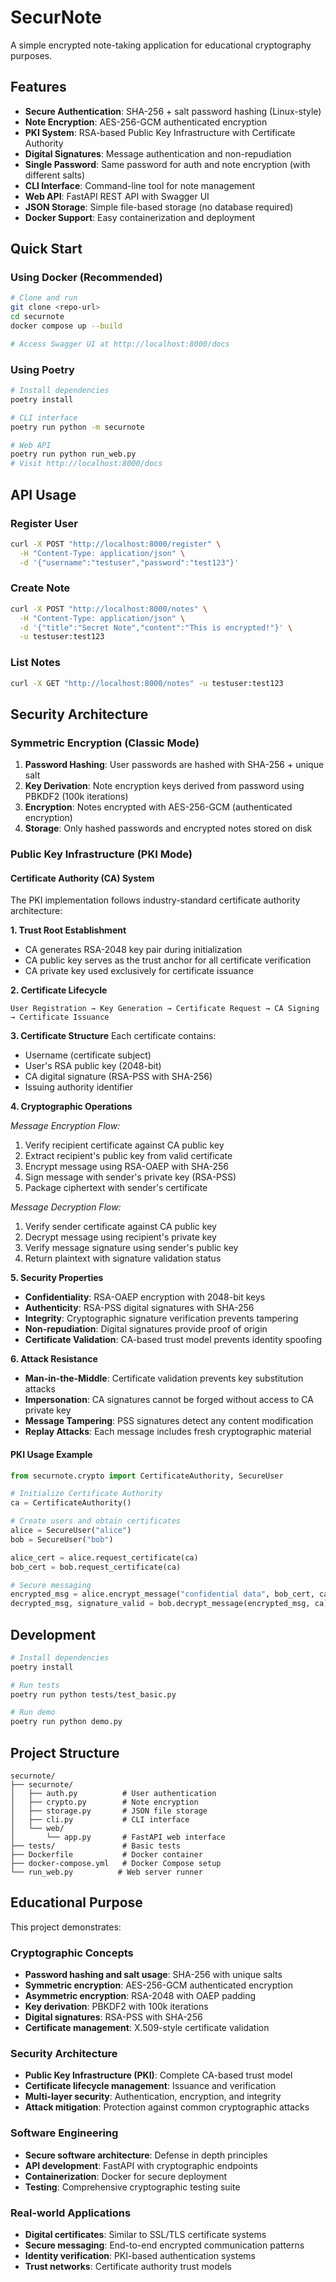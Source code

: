 # SecurNote

A simple encrypted note-taking application for educational cryptography purposes.

## Features

- **Secure Authentication**: SHA-256 + salt password hashing (Linux-style)
- **Note Encryption**: AES-256-GCM authenticated encryption
- **PKI System**: RSA-based Public Key Infrastructure with Certificate Authority
- **Digital Signatures**: Message authentication and non-repudiation
- **Single Password**: Same password for auth and note encryption (with different salts)
- **CLI Interface**: Command-line tool for note management
- **Web API**: FastAPI REST API with Swagger UI
- **JSON Storage**: Simple file-based storage (no database required)
- **Docker Support**: Easy containerization and deployment

## Quick Start

### Using Docker (Recommended)

```bash
# Clone and run
git clone <repo-url>
cd securnote
docker compose up --build

# Access Swagger UI at http://localhost:8000/docs
```

### Using Poetry

```bash
# Install dependencies
poetry install

# CLI interface
poetry run python -m securnote

# Web API
poetry run python run_web.py
# Visit http://localhost:8000/docs
```

## API Usage

### Register User
```bash
curl -X POST "http://localhost:8000/register" \
  -H "Content-Type: application/json" \
  -d '{"username":"testuser","password":"test123"}'
```

### Create Note
```bash
curl -X POST "http://localhost:8000/notes" \
  -H "Content-Type: application/json" \
  -d '{"title":"Secret Note","content":"This is encrypted!"}' \
  -u testuser:test123
```

### List Notes
```bash
curl -X GET "http://localhost:8000/notes" -u testuser:test123
```

## Security Architecture

### Symmetric Encryption (Classic Mode)
1. **Password Hashing**: User passwords are hashed with SHA-256 + unique salt
2. **Key Derivation**: Note encryption keys derived from password using PBKDF2 (100k iterations)
3. **Encryption**: Notes encrypted with AES-256-GCM (authenticated encryption)
4. **Storage**: Only hashed passwords and encrypted notes stored on disk

### Public Key Infrastructure (PKI Mode)

#### Certificate Authority (CA) System
The PKI implementation follows industry-standard certificate authority architecture:

**1. Trust Root Establishment**
- CA generates RSA-2048 key pair during initialization
- CA public key serves as the trust anchor for all certificate verification
- CA private key used exclusively for certificate issuance

**2. Certificate Lifecycle**
```
User Registration → Key Generation → Certificate Request → CA Signing → Certificate Issuance
```

**3. Certificate Structure**
Each certificate contains:
- Username (certificate subject)
- User's RSA public key (2048-bit)
- CA digital signature (RSA-PSS with SHA-256)
- Issuing authority identifier

**4. Cryptographic Operations**

*Message Encryption Flow:*
1. Verify recipient certificate against CA public key
2. Extract recipient's public key from valid certificate
3. Encrypt message using RSA-OAEP with SHA-256
4. Sign message with sender's private key (RSA-PSS)
5. Package ciphertext with sender's certificate

*Message Decryption Flow:*
1. Verify sender certificate against CA public key
2. Decrypt message using recipient's private key
3. Verify message signature using sender's public key
4. Return plaintext with signature validation status

**5. Security Properties**
- **Confidentiality**: RSA-OAEP encryption with 2048-bit keys
- **Authenticity**: RSA-PSS digital signatures with SHA-256
- **Integrity**: Cryptographic signature verification prevents tampering
- **Non-repudiation**: Digital signatures provide proof of origin
- **Certificate Validation**: CA-based trust model prevents identity spoofing

**6. Attack Resistance**
- **Man-in-the-Middle**: Certificate validation prevents key substitution attacks
- **Impersonation**: CA signatures cannot be forged without access to CA private key
- **Message Tampering**: PSS signatures detect any content modification
- **Replay Attacks**: Each message includes fresh cryptographic material

#### PKI Usage Example
```python
from securnote.crypto import CertificateAuthority, SecureUser

# Initialize Certificate Authority
ca = CertificateAuthority()

# Create users and obtain certificates
alice = SecureUser("alice")
bob = SecureUser("bob")

alice_cert = alice.request_certificate(ca)
bob_cert = bob.request_certificate(ca)

# Secure messaging
encrypted_msg = alice.encrypt_message("confidential data", bob_cert, ca)
decrypted_msg, signature_valid = bob.decrypt_message(encrypted_msg, ca)
```

## Development

```bash
# Install dependencies
poetry install

# Run tests
poetry run python tests/test_basic.py

# Run demo
poetry run python demo.py
```

## Project Structure

```
securnote/
├── securnote/
│   ├── auth.py          # User authentication
│   ├── crypto.py        # Note encryption
│   ├── storage.py       # JSON file storage
│   ├── cli.py           # CLI interface
│   └── web/
│       └── app.py       # FastAPI web interface
├── tests/               # Basic tests
├── Dockerfile           # Docker container
├── docker-compose.yml   # Docker Compose setup
└── run_web.py          # Web server runner
```

## Educational Purpose

This project demonstrates:

### Cryptographic Concepts
- **Password hashing and salt usage**: SHA-256 with unique salts
- **Symmetric encryption**: AES-256-GCM authenticated encryption
- **Asymmetric encryption**: RSA-2048 with OAEP padding
- **Key derivation**: PBKDF2 with 100k iterations
- **Digital signatures**: RSA-PSS with SHA-256
- **Certificate management**: X.509-style certificate validation

### Security Architecture
- **Public Key Infrastructure (PKI)**: Complete CA-based trust model
- **Certificate lifecycle management**: Issuance and verification
- **Multi-layer security**: Authentication, encryption, and integrity
- **Attack mitigation**: Protection against common cryptographic attacks

### Software Engineering
- **Secure software architecture**: Defense in depth principles
- **API development**: FastAPI with cryptographic endpoints
- **Containerization**: Docker for secure deployment
- **Testing**: Comprehensive cryptographic testing suite

### Real-world Applications
- **Digital certificates**: Similar to SSL/TLS certificate systems
- **Secure messaging**: End-to-end encrypted communication patterns
- **Identity verification**: PKI-based authentication systems
- **Trust networks**: Certificate authority trust models
